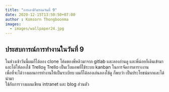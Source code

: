 ```yaml
---
title: "การเอาชีวิตรอดวันที่ 9"
date: 2020-12-15T13:50:50+07:00
author : Komsorn Thongboonma
images: 
  - images/wallpaper24.jpg
---
```


## ประสบการณ์การทำงานในวันที่ 9

ในช่วงเช้าวันนี้ผมก็ได้ลอง clone โค้ดของพี่หลิวมาจาก gitlab และลองอ่านดู และพี่ฉ่อยก็เดินเข้ามา  
และได้ให้ลองใช้ Trelloดู Trello เป็นเว็บแอพที่ใช้ระบบ kanban ในการจัดการตารางงาน  
เพื่อที่จะได้วางแผนการทำงานให้เป็นระเบียบ ผมก็ได้ลองเล่นลองใช้ดู ก็พบว่า เป็นประโยชน์มากและได้นำมา  
ใช้กับการวางแผนเขียน intranet และ blog ส่วนตัว


